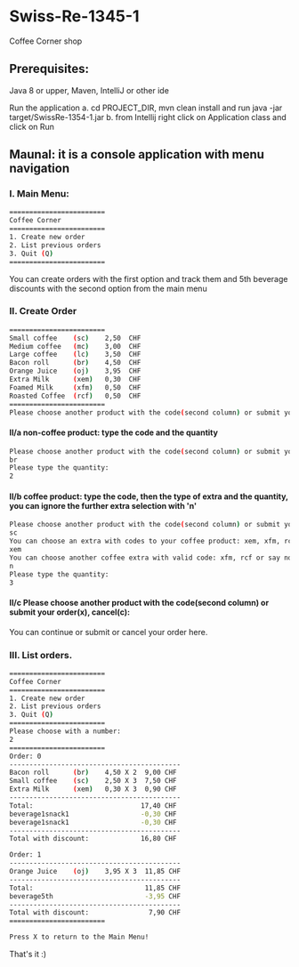# Swiss-Re-1345-1
Coffee Corner shop

## Prerequisites:
Java 8 or upper, Maven, IntelliJ or other ide

Run the application
a. cd PROJECT_DIR, mvn clean install and run java -jar target/SwissRe-1354-1.jar
b. from Intellij right click on Application class and click on Run

## Maunal: it is a console application with menu navigation

### I. Main Menu:
``` bash
========================
Coffee Corner
========================
1. Create new order
2. List previous orders
3. Quit (Q)
========================
```
You can create orders with the first option and track them and 5th beverage discounts with the second option from the main menu

### II. Create Order
``` bash
========================
Small coffee    (sc)    2,50  CHF
Medium coffee   (mc)    3,00  CHF
Large coffee    (lc)    3,50  CHF
Bacon roll      (br)    4,50  CHF
Orange Juice    (oj)    3,95  CHF
Extra Milk      (xem)   0,30  CHF
Foamed Milk     (xfm)   0,50  CHF
Roasted Coffee  (rcf)   0,50  CHF
========================
Please choose another product with the code(second column) or submit your order(x), cancel(c): 
```

#### II/a non-coffee product: type the code and the quantity
``` bash
Please choose another product with the code(second column) or submit your order(x), cancel(c):
br
Please type the quantity:
2
```

#### II/b coffee product: type the code, then the type of extra and the quantity, you can ignore the further extra selection with 'n' 
``` bash
Please choose another product with the code(second column) or submit your order(x), cancel(c):
sc
You can choose an extra with codes to your coffee product: xem, xfm, rcf or say no(n)
xem
You can choose another coffee extra with valid code: xfm, rcf or say no(n)!
n
Please type the quantity: 
3
```

#### II/c Please choose another product with the code(second column) or submit your order(x), cancel(c): 
You can continue or submit or cancel your order here.

### III. List orders.
``` bash
========================
Coffee Corner
========================
1. Create new order
2. List previous orders
3. Quit (Q)
========================
Please choose with a number: 
2
========================
Order: 0
-------------------------------------------
Bacon roll      (br)    4,50 X 2  9,00 CHF
Small coffee    (sc)    2,50 X 3  7,50 CHF
Extra Milk      (xem)   0,30 X 3  0,90 CHF
-------------------------------------------
Total:                           17,40 CHF 
beverage1snack1                  -0,30 CHF
beverage1snack1                  -0,30 CHF
-------------------------------------------
Total with discount:             16,80 CHF 

Order: 1
-------------------------------------------
Orange Juice    (oj)    3,95 X 3  11,85 CHF
-------------------------------------------
Total:                            11,85 CHF 
beverage5th                       -3,95 CHF
-------------------------------------------
Total with discount:               7,90 CHF 
========================

Press X to return to the Main Menu!
```
That's it :)
